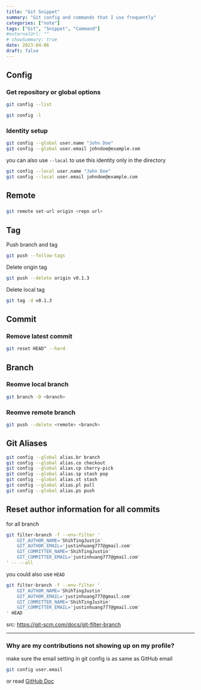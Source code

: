 ```yaml
---
title: "Git Snippet"
summary: "Git config and commands that I use frequently"
categories: ["note"]
tags: ["Git", "Snippet", "Command"]
#externalUrl: ""
# showSummary: true
date: 2023-04-06
draft: false
---
```


## Config

### Get repository or global options

```sh copy
git config --list
```

```sh copy
git config -l
```

### Identity setup

```sh copy
git config --global user.name "John Doe"
git config --global user.email johndoe@example.com
```

you can also use `--local` to use this identity only in the directory

```sh copy
git config --local user.name "John Doe"
git config --local user.email johndoe@example.com
```

## Remote

###

```sh copy
git remote set-url origin <repo url>
```

## Tag

Push branch and tag

```sh copy
git push --follow-tags
```

Delete origin tag

```sh copy
git push --delete origin v0.1.3
```

Delete local tag

```sh copy
git tag -d v0.1.3
```

## Commit

### Remove latest commit

```sh copy
git reset HEAD^ --hard
```

## Branch

### Reomve local branch

```sh copy
git branch -D <branch>
```

### Reomve remote branch

```sh copy
git push --delete <remote> <branch>
```

## Git Aliases

```sh copy
git config --global alias.br branch
git config --global alias.co checkout
git config --global alias.cp cherry-pick
git config --global alias.sp stash pop
git config --global alias.st stash
git config --global alias.pl pull
git config --global alias.ps push
```

## Reset author information for all commits

for all branch

```sh copy
git filter-branch -f --env-filter '
    GIT_AUTHOR_NAME='ShihTingJustin'
    GIT_AUTHOR_EMAIL='justinhuang777@gmail.com'
    GIT_COMMITTER_NAME='ShihTingJustin'
    GIT_COMMITTER_EMAIL='justinhuang777@gmail.com'
' -- --all
```

you could also use `HEAD`

```sh copy
git filter-branch -f --env-filter '
    GIT_AUTHOR_NAME='ShihTingJustin'
    GIT_AUTHOR_EMAIL='justinhuang777@gmail.com'
    GIT_COMMITTER_NAME='ShihTingJustin'
    GIT_COMMITTER_EMAIL='justinhuang777@gmail.com'
' HEAD
```

src: https://git-scm.com/docs/git-filter-branch

---

### Why are my contributions not showing up on my profile?

make sure the email setting in git config is as same as GitHub email

```sh copy
git config user.email
```

or read [GitHub Doc](https://docs.github.com/en/account-and-profile/setting-up-and-managing-your-github-profile/managing-contribution-graphs-on-your-profile/why-are-my-contributions-not-showing-up-on-my-profile)
